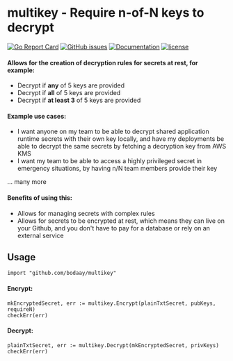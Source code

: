 # multikey - Require n-of-N keys to decrypt

[![Go Report Card](https://goreportcard.com/badge/github.com/bodaay/multikey)](https://goreportcard.com/report/github.com/bodaay/multikey)
[![GitHub issues](https://img.shields.io/github/issues/bodaay/multikey.svg)](https://github.com/bodaay/multikey/issues)
[![Documentation](https://godoc.org/github.com//bodaay/multikey?status.svg)](https://godoc.org/github.com/bodaay/multikey)
[![license](https://img.shields.io/github/license/bodaay/multikey.svg)](https://github.com/bodaay/multikey/blob/master/LICENSE)

#### Allows for the creation of decryption rules for secrets at rest, for example:

- Decrypt if **any** of 5 keys are provided
- Decrypt if **all** of 5 keys are provided
- Decrypt if **at least 3** of 5 keys are provided

#### Example use cases:

- I want anyone on my team to be able to decrypt shared application runtime secrets with their own key locally, and have my deployments be able to decrypt the same secrets by fetching a decryption key from AWS KMS
- I want my team to be able to access a highly privileged secret in emergency situations, by having n/N team members provide their key

... many more

#### Benefits of using this:

- Allows for managing secrets with complex rules
- Allows for secrets to be encrypted at rest, which means they can live on your Github, and you don't have to pay for a database or rely on an external service

## Usage

```
import "github.com/bodaay/multikey"
```

#### Encrypt:
```
mkEncryptedSecret, err := multikey.Encrypt(plainTxtSecret, pubKeys, requireN)
checkErr(err)
```
#### Decrypt:
```
plainTxtSecret, err := multikey.Decrypt(mkEncryptedSecret, privKeys)
checkErr(err)
```
